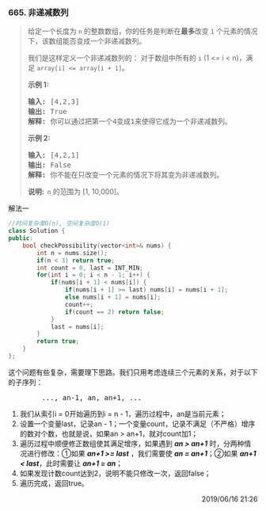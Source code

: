 ### 665. 非递减数列

> <div class="content__2ebE"><p>给定一个长度为&nbsp;<code>n</code>&nbsp;的整数数组，你的任务是判断在<strong>最多</strong>改变&nbsp;<code>1</code> 个元素的情况下，该数组能否变成一个非递减数列。</p>
> 
> <p>我们是这样定义一个非递减数列的：&nbsp;对于数组中所有的&nbsp;<code>i</code> (1 &lt;= i &lt; n)，满足&nbsp;<code>array[i] &lt;= array[i + 1]</code>。</p>
> 
> <p><strong>示例 1:</strong></p>
> 
> <pre><strong>输入:</strong> [4,2,3]
> <strong>输出:</strong> True
> <strong>解释:</strong> 你可以通过把第一个4变成1来使得它成为一个非递减数列。
> </pre>
> 
> <p><strong>示例 2:</strong></p>
> 
> <pre><strong>输入:</strong> [4,2,1]
> <strong>输出:</strong> False
> <strong>解释:</strong> 你不能在只改变一个元素的情况下将其变为非递减数列。
> </pre>
> 
> <p><strong>说明:&nbsp;&nbsp;</strong><code>n</code> 的范围为 [1, 10,000]。</p>
> </div>

解法一
```cpp
//时间复杂度O(n), 空间复杂度O(1)
class Solution {
public:
    bool checkPossibility(vector<int>& nums) {
        int n = nums.size();
        if(n < 3) return true;
        int count = 0, last = INT_MIN;
        for(int i = 0; i < n - 1; i++) {
            if(nums[i + 1] < nums[i]) {
                if(nums[i + 1] >= last) nums[i] = nums[i + 1];
                else nums[i + 1] = nums[i];
                count++;
                if(count == 2) return false;
            }
            last = nums[i];
        }
        return true;
    }
};
```

这个问题有些复杂，需要理下思路。我们只用考虑连续三个元素的关系，对于以下的子序列：

<pre>
        ..., an-1, an, an+1, ...
</pre>

1. 我们从索引i = 0开始遍历到i = n - 1，遍历过程中，an是当前元素；
2. 设置一个变量last，记录an - 1；一个变量count，记录不满足（不严格）增序的数对个数，也就是说，如果an > an+1，就对count加1；
3. 遍历过程中顺便修正数组使其满足增序，如果遇到 ***an > an+1*** 时，分两种情况进行修改：①如果 ***an+1 >= last*** ，我们需要使 ***an = an+1***；②如果 ***an+1 < last***，此时需要让 ***an+1 = an***；
4. 如果发现计数count达到2，说明不能只修改一次，返回false；
5. 遍历完成，返回true。

<div style="text-align: right"> 2019/06/16 21:26 </div>